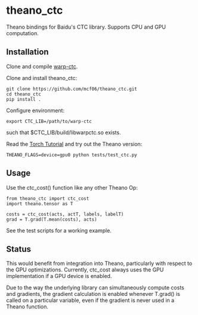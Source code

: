# theano_ctc 
Theano bindings for Baidu's CTC library. Supports CPU and GPU computation.

## Installation
Clone and compile [warp-ctc](https://github.com/baidu-research/warp-ctc).

Clone and install theano_ctc:

    git clone https://github.com/mcf06/theano_ctc.git
    cd theano_ctc
    pip install .

Configure environment:

    export CTC_LIB=/path/to/warp-ctc

such that $CTC_LIB/build/libwarpctc.so exists.

Read the [Torch Tutorial](https://github.com/baidu-research/warp-ctc/blob/master/torch_binding/TUTORIAL.md) and try out the Theano version:

    THEANO_FLAGS=device=gpu0 python tests/test_ctc.py

## Usage
Use the ctc_cost() function like any other Theano Op:

    from theano_ctc import ctc_cost
    import theano.tensor as T

    costs = ctc_cost(acts, actT, labels, labelT)
    grad = T.grad(T.mean(costs), acts)

See the test scripts for a working example.

## Status

This would benefit from integration into Theano, particularly with respect to the GPU optimizations. Currently, ctc_cost always uses the GPU implementation if a GPU device is enabled.

Due to the way the underlying library can simultaneously compute costs and gradients, the gradient calculation is enabled whenever T.grad() is called on a particular variable, even if the gradient is never used in a Theano function.
